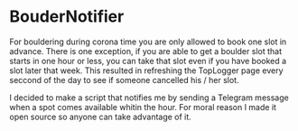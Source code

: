 # BouderNotifier

For bouldering during corona time you are only allowed to book one slot in advance. There is one exception, if you are able to get a boulder slot that starts in one hour or less, you can take that slot even if you have booked a slot later that week. This resulted in refreshing the TopLogger page every seccond of the day to see if someone cancelled his / her slot.

I decided to make a script that notifies me by sending a Telegram message when a spot comes available whitin the hour. For moral reason I made it open source so anyone can take advantage of it.
